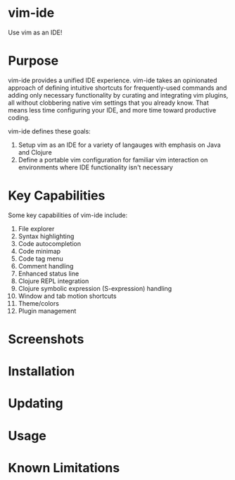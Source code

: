 # vim-ide
Use vim as an IDE!

# Purpose
vim-ide provides a unified IDE experience.  vim-ide takes an opinionated approach of defining intuitive shortcuts for frequently-used commands and adding only necessary functionality by curating and integrating vim plugins, all without clobbering native vim settings that you already know.  That means less time configuring your IDE, and more time toward productive coding.

vim-ide defines these goals:
1. Setup vim as an IDE for a variety of langauges with emphasis on Java and Clojure
2. Define a portable vim configuration for familiar vim interaction on environments where IDE functionality isn't necessary

# Key Capabilities
Some key capabilities of vim-ide include:
1. File explorer
2. Syntax highlighting
3. Code autocompletion
4. Code minimap
5. Code tag menu
6. Comment handling
7. Enhanced status line
8. Clojure REPL integration
9. Clojure symbolic expression (S-expression) handling
10. Window and tab motion shortcuts
11. Theme/colors
12. Plugin management

# Screenshots

# Installation

# Updating

# Usage

# Known Limitations
